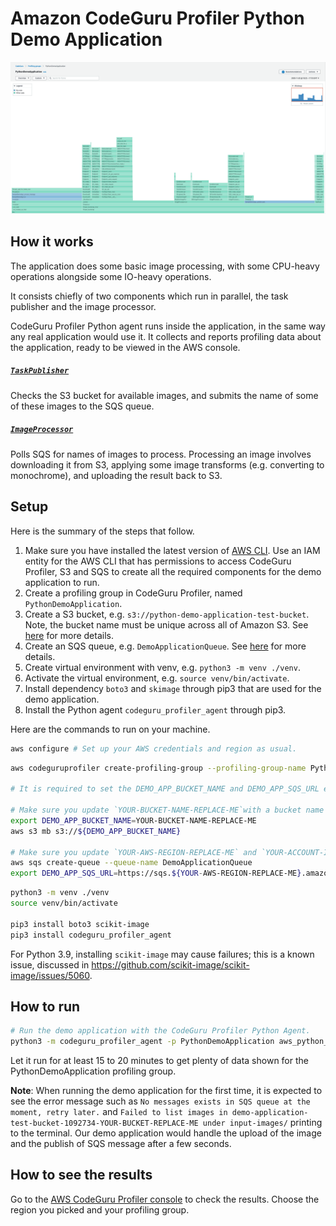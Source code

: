 # Amazon CodeGuru Profiler Python Demo Application

![CodeGuru Profiler Console Screenshot](resources/CodeGuruProfilerPythonScreenshot.png)

## How it works

The application does some basic image processing, with some CPU-heavy
operations alongside some IO-heavy operations.

It consists chiefly of two components which run in parallel, the task publisher
and the image processor.

CodeGuru Profiler Python agent runs inside the application, in the same way any real application
would use it. It collects and reports profiling data about the application, ready to
be viewed in the AWS console.

##### [`TaskPublisher`](aws_python_sample_application/task_publisher.py)

Checks the S3 bucket for available images, and submits the name of some of these images
to the SQS queue.

##### [`ImageProcessor`](aws_python_sample_application/image_processor.py)

Polls SQS for names of images to process. Processing an image involves downloading
it from S3, applying some image transforms (e.g. converting to monochrome), and
uploading the result back to S3.

## Setup

Here is the summary of the steps that follow.

1. Make sure you have installed the latest version of [AWS CLI](https://docs.aws.amazon.com/cli/latest/userguide/cli-chap-welcome.html).
Use an IAM entity for the AWS CLI that has permissions to access CodeGuru Profiler, S3 and SQS to create all the required components for the demo application to run.
2. Create a profiling group in CodeGuru Profiler, named `PythonDemoApplication`.
3. Create a S3 bucket, e.g. `s3://python-demo-application-test-bucket`. Note, the bucket name must be unique across all of Amazon S3.
See [here](https://docs.aws.amazon.com/cli/latest/reference/s3/mb.html) for more details.
4. Create an SQS queue, e.g. `DemoApplicationQueue`. See [here](https://docs.aws.amazon.com/cli/latest/reference/sqs/create-queue.html)
for more details.
5. Create virtual environment with venv, e.g. `python3 -m venv ./venv`.
6. Activate the virtual environment, e.g. `source venv/bin/activate`.
7. Install dependency `boto3` and `skimage` through pip3 that are used for the demo application.
8. Install the Python agent `codeguru_profiler_agent` through pip3.

Here are the commands to run on your machine.

```bash
aws configure # Set up your AWS credentials and region as usual.
```

```bash
aws codeguruprofiler create-profiling-group --profiling-group-name PythonDemoApplication

# It is required to set the DEMO_APP_BUCKET_NAME and DEMO_APP_SQS_URL environment applications for later running the demo application.

# Make sure you update `YOUR-BUCKET-NAME-REPLACE-ME`with a bucket name that is unique across all of Amazon S3.
export DEMO_APP_BUCKET_NAME=YOUR-BUCKET-NAME-REPLACE-ME
aws s3 mb s3://${DEMO_APP_BUCKET_NAME}

# Make sure you update `YOUR-AWS-REGION-REPLACE-ME` and `YOUR-ACCOUNT-ID-REPLACE-ME`.
aws sqs create-queue --queue-name DemoApplicationQueue
export DEMO_APP_SQS_URL=https://sqs.${YOUR-AWS-REGION-REPLACE-ME}.amazonaws.com/YOUR-ACCOUNT-ID-REPLACE-ME/DemoApplicationQueue
```

```bash
python3 -m venv ./venv
source venv/bin/activate

pip3 install boto3 scikit-image
pip3 install codeguru_profiler_agent
```

For Python 3.9, installing `scikit-image` may cause failures; this is a known issue, discussed in https://github.com/scikit-image/scikit-image/issues/5060.

## How to run
```bash
# Run the demo application with the CodeGuru Profiler Python Agent.
python3 -m codeguru_profiler_agent -p PythonDemoApplication aws_python_sample_application/main.py
```

Let it run for at least 15 to 20 minutes to get plenty of data shown for the PythonDemoApplication profiling group.

**Note**: When running the demo application for the first time, it is expected to see the error message such as
`No messages exists in SQS queue at the moment, retry later.` and 
`Failed to list images in demo-application-test-bucket-1092734-YOUR-BUCKET-REPLACE-ME under input-images/`
 printing to the terminal. Our demo application would handle the upload of the image and the publish of SQS message 
 after a few seconds.

## How to see the results

Go to the [AWS CodeGuru Profiler console](https://console.aws.amazon.com/codeguru/profiler) to check the results. Choose the region you picked and your profiling group.